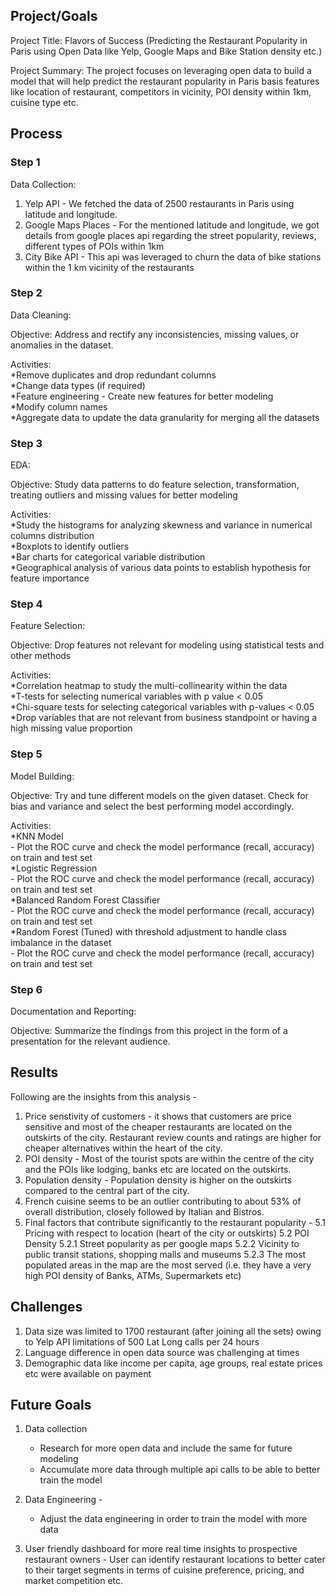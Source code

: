 ## Project/Goals
Project Title: Flavors of Success (Predicting the Restaurant Popularity in Paris using Open Data like Yelp, Google Maps and Bike Station density etc.)

Project Summary:
The project focuses on leveraging open data to build a model that will help predict the restaurant popularity in Paris basis features like location of restaurant, competitors in vicinity, POI density within 1km, cuisine type etc.

## Process
### Step 1
Data Collection:
1. Yelp API - We fetched the data of 2500 restaurants in Paris using latitude and longitude.
2. Google Maps Places - For the mentioned latitude and longitude, we got details from google places api regarding the street popularity, reviews, different types of POIs within 1km
3. City Bike API - This api was leveraged to churn the data of bike stations within the 1 km vicinity of the restaurants 
    
### Step 2
Data Cleaning:

  Objective: Address and rectify any inconsistencies, missing values, or anomalies in the dataset.
  
  Activities:  
    *Remove duplicates and drop redundant columns <br>
    *Change data types (if required) <br>
    *Feature engineering - Create new features for better modeling <br>
    *Modify column names <br>
    *Aggregate data to update the data granularity for merging all the datasets <br>

### Step 3 
EDA:

Objective: Study data patterns to do feature selection, transformation, treating outliers and missing values for better modeling
  
Activities:<br>
    *Study the histograms for analyzing skewness and variance in numerical columns distribution<br>
    *Boxplots to identify outliers<br>
    *Bar charts for categorical variable distribution<br>
    *Geographical analysis of various data points to establish hypothesis for feature importance<br>
    
### Step 4
Feature Selection:

Objective: Drop features not relevant for modeling using statistical tests and other methods

Activities:<br>
    *Correlation heatmap to study the multi-collinearity within the data<br>
    *T-tests for selecting numerical variables with p value < 0.05 <br>
    *Chi-square tests for selecting categorical variables with p-values < 0.05 <br>
    *Drop variables that are not relevant from business standpoint or having a high missing value proportion <br> 

### Step 5
Model Building:

Objective: Try and tune different models on the given dataset. Check for bias and variance and select the best performing model accordingly. 

Activities:<br>
  *KNN Model <br>
      - Plot the ROC curve and check the model performance (recall, accuracy) on train and test set <br>
  *Logistic Regression <br>
        - Plot the ROC curve and check the model performance (recall, accuracy) on train and test set <br>
  *Balanced Random Forest Classifier <br>
        - Plot the ROC curve and check the model performance (recall, accuracy) on train and test set <br>
  *Random Forest (Tuned) with threshold adjustment to handle class imbalance in the dataset <br>
        - Plot the ROC curve and check the model performance (recall, accuracy) on train and test set <br>
 
### Step 6 
Documentation and Reporting:

Objective: Summarize the findings from this project in the form of a presentation for the relevant audience. 

## Results
Following are the insights from this analysis - 
1. Price senstivity of customers - it shows that customers are price sensitive and most of the cheaper restaurants are located on the outskirts of the city. Restaurant review counts and ratings are higher for cheaper alternatives within the heart of the city.
2. POI density - Most of the tourist spots are within the centre of the city and the POIs like lodging, banks etc are located on the outskirts.
3. Population density - Population density is higher on the outskirts compared to the central part of the city.
4. French cuisine seems to be an outlier contributing to about 53% of overall distribution, closely followed by Italian and Bistros.
5. Final factors that contribute significantly to the restaurant popularity -
   5.1 Pricing with respect to location (heart of the city or outskirts)
   5.2 POI Density
       5.2.1 Street popularity as per google maps
       5.2.2 Vicinity to public transit stations, shopping malls and museums
       5.2.3 The most populated areas in the map are the most served (i.e. they have a very high POI density of Banks, ATMs, Supermarkets etc)


## Challenges 
1. Data size was limited to 1700 restaurant (after joining all the sets) owing to Yelp API limitations of 500 Lat Long calls per 24 hours
2. Language difference in open data source was challenging at times 
3. Demographic data like income per capita, age groups, real estate prices etc were available on payment

## Future Goals
1. Data collection
   - Research for more open data and include the same for future modeling
   - Accumulate more data through multiple api calls to be able to better train the model

2. Data Engineering -
   - Adjust the data engineering in order to train the model with more data

3. User friendly dashboard for more real time insights to prospective restaurant owners - User can identify restaurant locations to better cater to their target segments in terms of cuisine preference, pricing, and market competition etc. 

